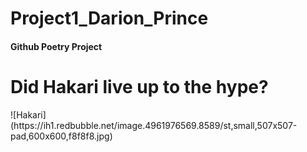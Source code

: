 # Project1_Darion_Prince

#### Github Poetry Project

<h1>Did Hakari live up to the hype? </h1>
 ![Hakari](https://ih1.redbubble.net/image.4961976569.8589/st,small,507x507-pad,600x600,f8f8f8.jpg)
